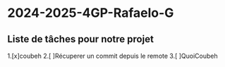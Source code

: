# 2024-2025-4GP-Rafaelo-G

## Liste de tâches pour notre projet

1.[x]coubeh
2.[ ]Récuperer un commit depuis le remote
3.[ ]QuoiCoubeh
